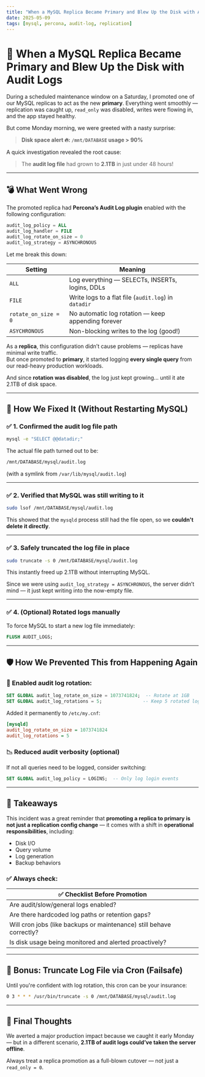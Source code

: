 ```yaml
---
title: "When a MySQL Replica Became Primary and Blew Up the Disk with Audit Logs"
date: 2025-05-09
tags: [mysql, percona, audit-log, replication]
---
```



# 🚨 When a MySQL Replica Became Primary and Blew Up the Disk with Audit Logs

During a scheduled maintenance window on a Saturday, I promoted one of our MySQL replicas to act as the new **primary**. Everything went smoothly — replication was caught up, `read_only` was disabled, writes were flowing in, and the app stayed healthy.

But come Monday morning, we were greeted with a nasty surprise:

> **Disk space alert 🔥: `/mnt/DATABASE` usage > 90%**

A quick investigation revealed the root cause:

> The **audit log file** had grown to **2.1TB** in just under 48 hours!

---

## 💣 What Went Wrong

The promoted replica had **Percona’s Audit Log plugin** enabled with the following configuration:

```sql
audit_log_policy = ALL
audit_log_handler = FILE
audit_log_rotate_on_size = 0
audit_log_strategy = ASYNCHRONOUS
```

Let me break this down:

| Setting | Meaning |
|--------|--------|
| `ALL` | Log everything — SELECTs, INSERTs, logins, DDLs |
| `FILE` | Write logs to a flat file (`audit.log`) in `datadir` |
| `rotate_on_size = 0` | No automatic log rotation — keep appending forever |
| `ASYCHRONOUS` | Non-blocking writes to the log (good!) |

As a **replica**, this configuration didn’t cause problems — replicas have minimal write traffic.  
But once promoted to **primary**, it started logging **every single query** from our read-heavy production workloads.

And since **rotation was disabled**, the log just kept growing... until it ate 2.1TB of disk space.

---

## 🔧 How We Fixed It (Without Restarting MySQL)

### ✅ 1. Confirmed the audit log file path

```bash
mysql -e "SELECT @@datadir;"
```

The actual file path turned out to be:

```bash
/mnt/DATABASE/mysql/audit.log
```

(with a symlink from `/var/lib/mysql/audit.log`)

---

### ✅ 2. Verified that MySQL was still writing to it

```bash
sudo lsof /mnt/DATABASE/mysql/audit.log
```

This showed that the `mysqld` process still had the file open, so we **couldn't delete it directly**.

---

### ✅ 3. Safely truncated the log file in place

```bash
sudo truncate -s 0 /mnt/DATABASE/mysql/audit.log
```

This instantly freed up 2.1TB without interrupting MySQL.

Since we were using `audit_log_strategy = ASYNCHRONOUS`, the server didn’t mind — it just kept writing into the now-empty file.

---

### ✅ 4. (Optional) Rotated logs manually

To force MySQL to start a new log file immediately:

```sql
FLUSH AUDIT_LOGS;
```

---

## 🛡️ How We Prevented This from Happening Again

### 🔁 Enabled audit log rotation:

```sql
SET GLOBAL audit_log_rotate_on_size = 1073741824;  -- Rotate at 1GB
SET GLOBAL audit_log_rotations = 5;               -- Keep 5 rotated logs
```

Added it permanently to `/etc/my.cnf`:

```ini
[mysqld]
audit_log_rotate_on_size = 1073741824
audit_log_rotations = 5
```

### 📉 Reduced audit verbosity (optional)

If not all queries need to be logged, consider switching:

```sql
SET GLOBAL audit_log_policy = LOGINS;  -- Only log login events
```

---

## 🧠 Takeaways

This incident was a great reminder that **promoting a replica to primary is not just a replication config change** — it comes with a shift in **operational responsibilities**, including:

- Disk I/O
- Query volume
- Log generation
- Backup behaviors

### ✅ Always check:

| ✅ Checklist Before Promotion |
|-----------------------------|
| Are audit/slow/general logs enabled? |
| Are there hardcoded log paths or retention gaps? |
| Will cron jobs (like backups or maintenance) still behave correctly? |
| Is disk usage being monitored and alerted proactively? |

---

## 🧰 Bonus: Truncate Log File via Cron (Failsafe)

Until you're confident with log rotation, this cron can be your insurance:

```bash
0 3 * * * /usr/bin/truncate -s 0 /mnt/DATABASE/mysql/audit.log
```

---

## 💬 Final Thoughts

We averted a major production impact because we caught it early Monday — but in a different scenario, **2.1TB of audit logs could’ve taken the server offline**.

Always treat a replica promotion as a full-blown cutover — not just a `read_only = 0`.
